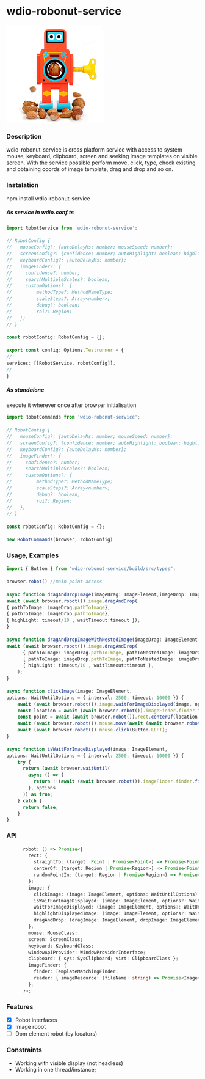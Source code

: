 # wdio-robonut-service

![image](READMELOGO.png)

### Description

wdio-robonut-service is cross platform service with access to system mouse, keyboard, clipboard, screen and seeking image templates on visible screen. With the service possible perform move, click, type, check existing and obtaining coords of image template, drag and drop and so on.

### Instalation

npm install wdio-robonut-service

##### As service in wdio.conf.ts

```typescript
import RobotService from 'wdio-robonut-service';

// RobotConfig {
//   mouseConfig?: {autoDelayMs: number; mouseSpeed: number};
//   screenConfig?: {confidence: number; autoHighlight: boolean; highlightDurationMs: number; highlightOpacity: number; resourceDirectory:string};
//   keyboardConfig?: {autoDelayMs: number};
//   imageFinder?: {
//     confidence?: number;
//     searchMultipleScales?: boolean;
//     customOptions?: {
//         methodType?: MethodNameType;
//         scaleSteps?: Array<number>;
//         debug?: boolean;
//         roi?: Region;
//   };
// }

const robotConfig: RobotConfig = {};

export const config: Options.Testrunner = {
//-
services: [[RobotService, robotConfig]],
//-
}
```

##### As standalone

execute it wherever once after browser initialisation

```typescript
import RobotCommands from 'wdio-robonut-service';

// RobotConfig {
//   mouseConfig?: {autoDelayMs: number; mouseSpeed: number};
//   screenConfig?: {confidence: number; autoHighlight: boolean; highlightDurationMs: number; highlightOpacity: number; resourceDirectory:string};
//   keyboardConfig?: {autoDelayMs: number};
//   imageFinder?: {
//     confidence?: number;
//     searchMultipleScales?: boolean;
//     customOptions?: {
//         methodType?: MethodNameType;
//         scaleSteps?: Array<number>;
//         debug?: boolean;
//         roi?: Region;
//   };
// }

const robotConfig: RobotConfig = {};

new RobotCommands(browser, robotConfig)
```

### Usage, Examples

```typescript
import { Button } from "wdio-robonut-service/build/src/types";

browser.robot() //main point access

async function dragAndDropImage(imageDrag: ImageElement,imageDrop: ImageElement, timeout: number = 10000) {
await (await browser.robot()).image.dragAndDrop(
{ pathToImage: imageDrag.pathToImage},
{ pathToImage: imageDrop.pathToImage}, 
{ highLight: timeout/10 , waitTimeout:timeout });
}

async function dragAndDropImageWithNestedImage(imageDrag: ImageElement,imageDrop: ImageElement, timeout: number = 10000 ) {
await (await browser.robot()).image.dragAndDrop(
      { pathToImage: imageDrag.pathToImage, pathToNestedImage: imageDrag.pathToNestedImage },
      { pathToImage: imageDrop.pathToImage, pathToNestedImage: imageDrop.pathToNestedImage },
      { highLight: timeout/10 , waitTimeout:timeout },
    );
}

async function clickImage(image: ImageElement,  
options: WaitUntilOptions = { interval: 2500, timeout: 10000 }) {
    await (await browser.robot()).image.waitForImageDisplayed(image, options);
    const location = await (await browser.robot()).imageFinder.finder.findMatch({ needle: image.pathToImage });
    const point = await (await browser.robot()).rect.centerOf(location.location);
    await (await browser.robot()).mouse.move(await (await browser.robot()).rect.straightTo(point));
    await (await browser.robot()).mouse.click(Button.LEFT);
}

async function isWaitForImageDisplayed(image: ImageElement, 
options: WaitUntilOptions = { interval: 2500, timeout: 10000 }) {
    try {
      return (await browser.waitUntil(
        async () => {
          return !!(await (await browser.robot()).imageFinder.finder.findMatch({ needle: image.pathToImage })).location.left;
        }, options
      )) as true;
    } catch {
      return false;
    }
}
```

### API

```typescript
      robot: () => Promise<{
        rect: {
          straightTo: (target: Point | Promise<Point>) => Promise<Point[]>;
          centerOf: (target: Region | Promise<Region>) => Promise<Point>;
          randomPointIn: (target: Region | Promise<Region>) => Promise<Point>;
        };
        image: {
          clickImage: (image: ImageElement, options: WaitUntilOptions) => Promise<void>;
          isWaitForImageDisplayed: (image: ImageElement, options?: WaitUntilOptions) => Promise<boolean>;
          waitForImageDisplayed: (image: ImageElement, options?: WaitUntilOptions) => Promise<true | void>;
          highlightDisplayedImage: (image: ImageElement, options?: WaitUntilOptions & { highLight?: number }) => Promise<void>;
          dragAndDrop: (dragImage: ImageElement, dropImage: ImageElement, options?: RobotDragAndDropType) => Promise<void>;
        };
        mouse: MouseClass;
        screen: ScreenClass;
        keyboard: KeyboardClass;
        windowApiProvider: WindowProviderInterface;
        clipboard: { sys: SysClipboard; virt: ClipboardClass };
        imageFinder: {
          finder: TemplateMatchingFinder;
          reader: { imageResource: (fileName: string) => Promise<Image>; loadImage: (parameters: string) => Promise<Image>; saveImage: (parameters: ImageWriterParameters) => Promise<void> };
        };
      }>;
```

### Features

- [x] Robot interfaces
- [x] Image robot
- [ ] Dom element robot (by locators)

### Constraints

- Working with visible display (not headless)
- Working in one thread/instance;
